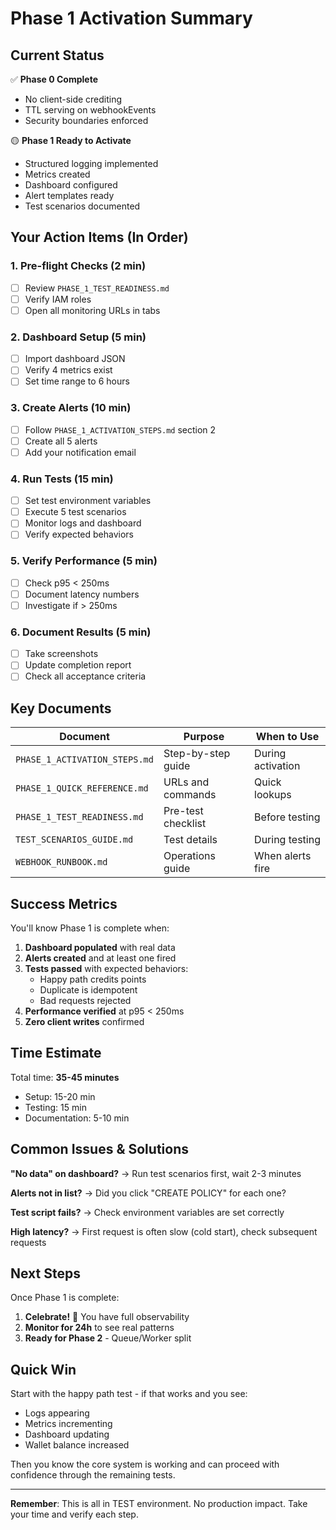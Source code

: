 # Phase 1 Activation Summary

## Current Status

✅ **Phase 0 Complete**
- No client-side crediting
- TTL serving on webhookEvents
- Security boundaries enforced

🟡 **Phase 1 Ready to Activate**
- Structured logging implemented
- Metrics created
- Dashboard configured
- Alert templates ready
- Test scenarios documented

## Your Action Items (In Order)

### 1. Pre-flight Checks (2 min)
- [ ] Review `PHASE_1_TEST_READINESS.md`
- [ ] Verify IAM roles
- [ ] Open all monitoring URLs in tabs

### 2. Dashboard Setup (5 min)
- [ ] Import dashboard JSON
- [ ] Verify 4 metrics exist
- [ ] Set time range to 6 hours

### 3. Create Alerts (10 min)
- [ ] Follow `PHASE_1_ACTIVATION_STEPS.md` section 2
- [ ] Create all 5 alerts
- [ ] Add your notification email

### 4. Run Tests (15 min)
- [ ] Set test environment variables
- [ ] Execute 5 test scenarios
- [ ] Monitor logs and dashboard
- [ ] Verify expected behaviors

### 5. Verify Performance (5 min)
- [ ] Check p95 < 250ms
- [ ] Document latency numbers
- [ ] Investigate if > 250ms

### 6. Document Results (5 min)
- [ ] Take screenshots
- [ ] Update completion report
- [ ] Check all acceptance criteria

## Key Documents

| Document | Purpose | When to Use |
|----------|---------|-------------|
| `PHASE_1_ACTIVATION_STEPS.md` | Step-by-step guide | During activation |
| `PHASE_1_QUICK_REFERENCE.md` | URLs and commands | Quick lookups |
| `PHASE_1_TEST_READINESS.md` | Pre-test checklist | Before testing |
| `TEST_SCENARIOS_GUIDE.md` | Test details | During testing |
| `WEBHOOK_RUNBOOK.md` | Operations guide | When alerts fire |

## Success Metrics

You'll know Phase 1 is complete when:

1. **Dashboard populated** with real data
2. **Alerts created** and at least one fired
3. **Tests passed** with expected behaviors:
   - Happy path credits points
   - Duplicate is idempotent
   - Bad requests rejected
4. **Performance verified** at p95 < 250ms
5. **Zero client writes** confirmed

## Time Estimate

Total time: **35-45 minutes**
- Setup: 15-20 min
- Testing: 15 min
- Documentation: 5-10 min

## Common Issues & Solutions

**"No data" on dashboard?**
→ Run test scenarios first, wait 2-3 minutes

**Alerts not in list?**
→ Did you click "CREATE POLICY" for each one?

**Test script fails?**
→ Check environment variables are set correctly

**High latency?**
→ First request is often slow (cold start), check subsequent requests

## Next Steps

Once Phase 1 is complete:

1. **Celebrate!** 🎉 You have full observability
2. **Monitor for 24h** to see real patterns
3. **Ready for Phase 2** - Queue/Worker split

## Quick Win

Start with the happy path test - if that works and you see:
- Logs appearing
- Metrics incrementing  
- Dashboard updating
- Wallet balance increased

Then you know the core system is working and can proceed with confidence through the remaining tests.

---

**Remember**: This is all in TEST environment. No production impact. Take your time and verify each step.

